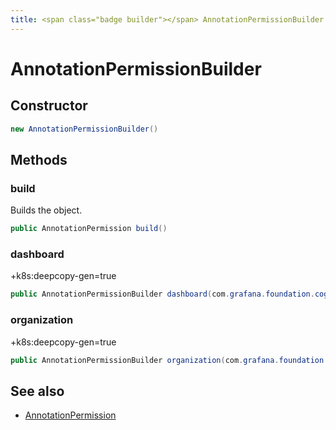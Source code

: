 ```yaml
---
title: <span class="badge builder"></span> AnnotationPermissionBuilder
---
```

# <span class="badge builder"></span> AnnotationPermissionBuilder

## Constructor

```java
new AnnotationPermissionBuilder()
```
## Methods

### <span class="badge object-method"></span> build

Builds the object.

```java
public AnnotationPermission build()
```

### <span class="badge object-method"></span> dashboard

+k8s:deepcopy-gen=true

```java
public AnnotationPermissionBuilder dashboard(com.grafana.foundation.cog.Builder<AnnotationActions> dashboard)
```

### <span class="badge object-method"></span> organization

+k8s:deepcopy-gen=true

```java
public AnnotationPermissionBuilder organization(com.grafana.foundation.cog.Builder<AnnotationActions> organization)
```

## See also

 * <span class="badge object-type-class"></span> [AnnotationPermission](./object-AnnotationPermission.md)
